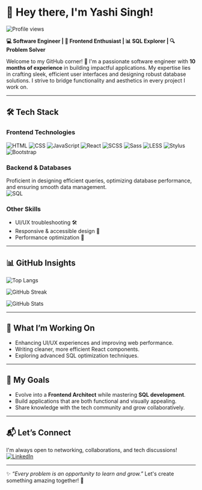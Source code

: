 # 👋 Hey there, I'm **Yashi Singh!**

<img src="https://komarev.com/ghpvc/?username=Yashi-Singh-9&label=Profile%20views&color=0e75b6&style=flat" alt="Profile views" />  

**💻 Software Engineer | 🎨 Frontend Enthusiast | 📊 SQL Explorer | 🔍 Problem Solver**

Welcome to my GitHub corner! 🚀
I'm a passionate software engineer with **10 months of experience** in building impactful applications. My expertise lies in crafting sleek, efficient user interfaces and designing robust database solutions. I strive to bridge functionality and aesthetics in every project I work on.

---

## 🛠️ Tech Stack

### **Frontend Technologies**

![HTML](https://img.shields.io/badge/-HTML-E34F26?style=for-the-badge\&logo=html5\&logoColor=white)
![CSS](https://img.shields.io/badge/-CSS-1572B6?style=for-the-badge\&logo=css3\&logoColor=white)
![JavaScript](https://img.shields.io/badge/-JavaScript-F7DF1E?style=for-the-badge\&logo=javascript\&logoColor=black)
![React](https://img.shields.io/badge/-React-61DAFB?style=for-the-badge\&logo=react\&logoColor=black)
![SCSS](https://img.shields.io/badge/SCSS-%23CB6699.svg?style=for-the-badge\&logo=sass\&logoColor=white)
![Sass](https://img.shields.io/badge/Sass-%23CC6699.svg?style=for-the-badge\&logo=sass\&logoColor=white)
![LESS](https://img.shields.io/badge/LESS-%231d365d.svg?style=for-the-badge\&logo=less\&logoColor=white)
![Stylus](https://img.shields.io/badge/Stylus-%23333333.svg?style=for-the-badge\&logo=stylus\&logoColor=white)
![Bootstrap](https://img.shields.io/badge/Bootstrap-%23563D7C.svg?style=for-the-badge\&logo=bootstrap\&logoColor=white)

### **Backend & Databases**

Proficient in designing efficient queries, optimizing database performance, and ensuring smooth data management.  
![SQL](https://img.shields.io/badge/-SQL-4479A1?style=for-the-badge\&logo=sqlite\&logoColor=white)


### **Other Skills**

* UI/UX troubleshooting 🛠️
* Responsive & accessible design 🎨
* Performance optimization 🚀

---

## 📊 GitHub Insights

![Top Langs](https://github-readme-stats.vercel.app/api/top-langs/?username=Yashi-Singh-9\&layout=compact\&theme=radical\&langs_count=10\&cache_seconds=0)

![GitHub Streak](https://github-readme-streak-stats.herokuapp.com/?user=Yashi-Singh-9\&theme=radical\&cache_seconds=0)

![GitHub Stats](https://github-readme-stats.vercel.app/api?username=Yashi-Singh-9\&show_icons=true\&theme=radical\&cache_seconds=0)

---

## 🚀 What I’m Working On

* Enhancing UI/UX experiences and improving web performance.
* Writing cleaner, more efficient React components.
* Exploring advanced SQL optimization techniques.

---

## 🎯 My Goals

* Evolve into a **Frontend Architect** while mastering **SQL development**.
* Build applications that are both functional and visually appealing.
* Share knowledge with the tech community and grow collaboratively.

---

## 📬 Let’s Connect

I'm always open to networking, collaborations, and tech discussions!    
[![LinkedIn](https://img.shields.io/badge/LinkedIn-Yashi--Singh-blue?style=for-the-badge\&logo=linkedin)](https://www.linkedin.com/in/yashi-singh-b4143a246)

---

✨ *“Every problem is an opportunity to learn and grow.”*
Let's create something amazing together! 🚀
